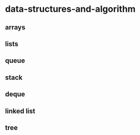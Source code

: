 # data-structures-and-algorithm

## arrays
## lists
## queue
## stack
## deque
## linked list
## tree
